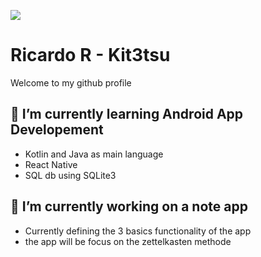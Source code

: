 ![](https://raw.githubusercontent.com/irontec/android-kotlin-samples/master/logo.png)
# Ricardo R - Kit3tsu

Welcome to my github profile

## 🌱 I’m currently learning Android App Developement
 - Kotlin and Java as main language
 - React Native
 - SQL db using SQLite3

## 🔭 I’m currently working on a note app
 - Currently defining the 3 basics functionality of the app
 - the app will be focus on the zettelkasten methode
<!--
**kit3tsu/kit3tsu** is a ✨ _special_ ✨ repository because its `README.md` (this file) appears on your GitHub profile.

Here are some ideas to get you started:

- 🔭 I’m currently working on ...
- 🌱 I’m currently learning ...
- 👯 I’m looking to collaborate on ...
- 🤔 I’m looking for help with ...
- 💬 Ask me about ...
- 📫 How to reach me: ...
- 😄 Pronouns: ...
- ⚡ Fun fact: ...
-->
